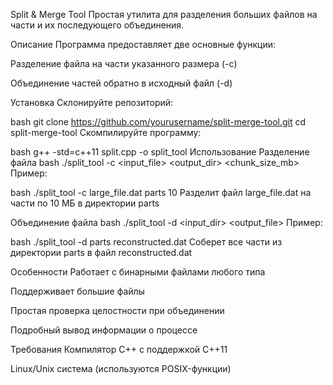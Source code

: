 Split & Merge Tool
Простая утилита для разделения больших файлов на части и их последующего объединения.

Описание
Программа предоставляет две основные функции:

Разделение файла на части указанного размера (-c)

Объединение частей обратно в исходный файл (-d)

Установка
Склонируйте репозиторий:

bash
git clone https://github.com/yourusername/split-merge-tool.git
cd split-merge-tool
Скомпилируйте программу:

bash
g++ -std=c++11 split.cpp -o split_tool
Использование
Разделение файла
bash
./split_tool -c <input_file> <output_dir> <chunk_size_mb>
Пример:

bash
./split_tool -c large_file.dat parts 10
Разделит файл large_file.dat на части по 10 МБ в директории parts

Объединение файла
bash
./split_tool -d <input_dir> <output_file>
Пример:

bash
./split_tool -d parts reconstructed.dat
Соберет все части из директории parts в файл reconstructed.dat

Особенности
Работает с бинарными файлами любого типа

Поддерживает большие файлы

Простая проверка целостности при объединении

Подробный вывод информации о процессе

Требования
Компилятор C++ с поддержкой C++11

Linux/Unix система (используются POSIX-функции)
